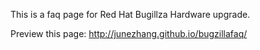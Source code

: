 This is a faq page for Red Hat Bugillza Hardware upgrade.

Preview this page: http://junezhang.github.io/bugzillafaq/
